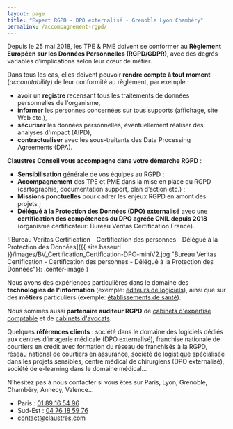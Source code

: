 ```yaml
---
layout: page
title: "Expert RGPD - DPO externalisé - Grenoble Lyon Chambéry"
permalink: /accompagnement-rgpd/
---
```

Depuis le 25 mai 2018, les TPE & PME doivent se conformer au **Règlement Européen sur les Données Personnelles (RGPD/GDPR)**, avec des degrés variables d’implications selon leur cœur de métier.

Dans tous les cas, elles doivent pouvoir **rendre compte à tout moment** (_accountability_) de leur conformité au règlement, par exemple :
* avoir un **registre** recensant tous les traitements de données personnelles de l'organisme,
* **informer** les personnes concernées sur tous supports (affichage, site Web etc.),
* **sécuriser** les données personnelles, éventuellement réaliser des analyses d'impact (AIPD),
* **contractualiser** avec les sous-traitants des Data Processing Agreements (DPA).

**Claustres Conseil vous accompagne dans votre démarche RGPD** :
* **Sensibilisation** générale de vos équipes au RGPD ;
* **Accompagnement** des TPE et PME dans la mise en place du RGPD (cartographie, documentation support, plan d’action etc.) ;
* **Missions ponctuelles** pour cadrer les enjeux RGPD en amont des projets ;
* **Délégué à la Protection des Données (DPO) externalisé** avec une **certification des compétences du DPO agréée CNIL depuis 2018** (organisme certificateur: Bureau Veritas Certification France).

![Bureau Veritas Certification - Certification des personnes - Délégué à la Protection des Données]({{ site.baseurl }}/images/BV_Certification_Certification-DPO-miniV2.jpg "Bureau Veritas Certification - Certification des personnes - Délégué à la Protection des Données"){: .center-image }

Nous avons des expériences particulières dans le domaine des **technologies de l'information** (exemple: [éditeurs de logiciels](https://claustres.com/editeur-logiciel-rgpd/)), ainsi que sur des **métiers** particuliers (exemple: [établissements de santé](https://claustres.com/etablissement-sante-rgpd/)).

Nous sommes aussi **partenaire auditeur RGPD** de [cabinets d'expertise comptable](https://claustres.com/expert-comptable-rgpd-dpo/) et de [cabinets d'avocats](https://claustres.com/avocat-rgpd-dpo/).

Quelques **références clients** : société dans le domaine des logiciels dédiés aux centres d’imagerie médicale (DPO externalisé), franchise nationale de courtiers en crédit avec formation du réseau de franchisés à la RGPD, réseau national de courtiers en assurance, société de logistique spécialisée dans les projets sensibles, centre médical de chirurgiens (DPO externalisé), société de e-learning dans le domaine médical…

N’hésitez pas à nous contacter si vous êtes sur Paris, Lyon, Grenoble, Chambéry, Annecy, Valence…
* Paris : [01 89 16 54 96](tel:+33189165496)
* Sud-Est : [04 76 18 59 76](tel:+33476185976)
* [contact@claustres.com](mailto:contact@claustres.com)
